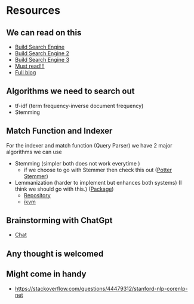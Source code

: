 # Resources

## We can read on this

* [Build Search Engine](https://stratoflow.com/how-to-build-a-search-engine/)
* [Build Search Engine 2](https://sarabjeetsingh.medium.com/how-do-you-build-a-search-engine-1fc6ff571696)
* [Build Search Engine 3](https://www.quora.com/How-do-I-make-a-small-web-search-engine-as-a-mini-project-I-dont-want-to-create-something-advanced-but-something-functional)
* [Must read!!!](https://www.quora.com/How-do-you-build-a-search-engine-from-scratch-What%E2%80%99s-the-best-technology-stack-for-this) 
* [Full blog](https://boyter.org/2013/01/code-for-a-search-engine-in-php-part-1/)

## Algorithms we need to search out

* tf-idf (term frequency-inverse document frequency)
* Stemming

## Match Function and Indexer

For the indexer and match function (Query Parser) we have 2 major algorithms we can use

* Stemming (simpler both does not work everytime )
  * if we choose to go with Stemmer then check this out ([Potter Stemmer](https://tartarus.org/martin/PorterStemmer/))
* Lemmanization (harder to implement but enhances both systems) (I think we should go with this.) ([Package](https://nlp.stanford.edu/))
  * [Repository](https://mvnrepository.com/artifact/edu.stanford.nlp/stanford-corenlp)
  * [ikvm](https://github.com/ikvmnet/ikvm-maven)

## Brainstorming with ChatGpt

* [Chat](https://chatgpt.com/c/a2f771b1-b1ea-4760-b54d-a3f3ac38660b)

## Any thought is welcomed

## Might come in handy

* https://stackoverflow.com/questions/44479312/stanford-nlp-corenlp-net
